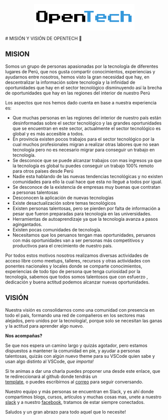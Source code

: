<p align="center">
  <img src="public/assets/img/name.png" width="320" alt="OpenTech" />
</p>
# MISIÓN Y VISIÓN DE OPENTECH 💙

## MISION

Somos un grupo de personas apasionadas por la tecnología de diferentes lugares de Perú, que nos gusta compartir conocimientos, experiencias y ayudarnos entre nosotros, hemos visto la gran necesidad que hay, en descentralizar la información sobre tecnología y la infinidad de oportunidades que hay en el sector tecnológico disminuyendo así la brecha de oportunidades que hay en las regiones del interior de nuestro Perú

Los aspectos que nos hemos dado cuenta en base a nuestra experiencia es:

* Que muchas personas en las regiones del interior de nuestro país están desinformadas sobre el sector tecnológico y las grandes oportunidades que se encuentran en este sector, actualmente el sector tecnológico es global y es más accesible a todos.
* En provincia existen pocos trabajos para el sector tecnológico por la cual muchos profesionales migran a realizar otras labores que no sean tecnología pero no es necesario migrar para conseguir un trabajo en tecnología.
* Se desconoce que se puede alcanzar trabajos con mas ingresos ya que la tecnología es global tu puedes conseguir un trabajo 100% remoto para otros países desde Perú
* Nadie esta hablando de las nuevas tendencias tecnológicas y no existen comunidades para ello la cual hace que esta no llegué a todos por igual.
* Se desconoce de la existencia de empresas muy buenas que contratan a personas talentosas
* Desconocen la aplicación de nuevas tecnologías
* Existe desactualización sobre temas tecnológicos
* Existen personas talentosas, pero se pierden por falta de información a pesar que fueron preparadas para tecnología en las universidades.
* Herramientas de autoaprendizaje ya que la tecnología avanza a pasos agingantados.
* Existen pocas comunidades de tecnología.
* Necesitamos que los peruanos tengan mas oportunidades, peruanos con más oportunidades van a ser personas más competitivos y productivos para el crecimiento de nuestro país.

Por todos estos motivos nosotros realizamos diversas actividades de acceso libre como meetups, talleres, recursos y otras actividades con ponentes nacionales y locales donde se comparte conocimientos, experiencias de todo tipo de persona que tenga curiosidad por la tecnología, sabemos que todos somos talentosos que con esfuerzo , dedicación y buena actitud podemos alcanzar nuevas oportunidades.

## VISIÓN

Nuestra visión es consolidarnos como una comunidad con presencia en todo el país, formando una red de compañeros en los sectores mas alejados, pero unidos por la tecnología!, porque solo se necesitan las ganas y la actitud para aprender algo nuevo.

**Nos acompañas?**

Se que nos espera un camino largo y quizás agotador, pero estamos dispuestos a mantener la comunidad en pie, y ayudar a personas talentosas, quizás con algún nuevo theme para su VSCode quien sabe y usan algo distinto al VSCode, *que importa!*

Si te animas a dar una charla puedes proponer una desde este enlace, que te redireccionará al github donde tendrás un    
[template](https://github.com/opentech-pe/opentech.pe/issues/new?assignees=jhonfitzgerald%2C+paulotijero%2C+manuelrojasc&labels=cfp&template=propuesta-de-charla.md&title=Título+de+tu+charla+.+.+.), o puedes escribirnos al [correo](paulotijero@gmail.com) para seguir conversando.

Nuestro equipo y más personas se encuentran en Slack, y es ahí donde compartimos blogs, cursos, artículos y muchas cosas mas, unete a nuestro [slack](https://hola-opentech.herokuapp.com/) y a nuestro [facebook](https://www.facebook.com/OpenTechTM), tratamos de estar siempre conectados.

Saludos y un gran abrazo para todo aquel que lo necesite!
